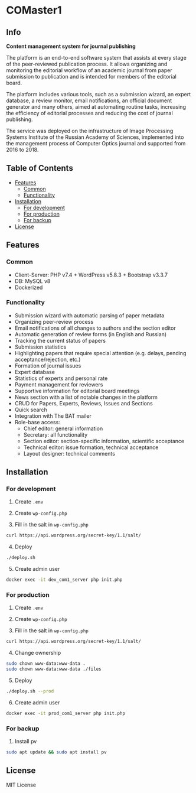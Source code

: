 # COMaster1

## Info

**Content management system for journal publishing**

The platform is an end-to-end software system that assists at every stage of the peer-reviewed publication process. It allows organizing and monitoring the editorial workflow of an academic journal from paper submission to publication and is intended for members of the editorial board. 

The platform includes various tools, such as a submission wizard, an expert database, a review monitor, email notifications, an official document generator and many others, aimed at automating routine tasks, increasing the efficiency of editorial processes and reducing the cost of journal publishing.

The service was deployed on the infrastructure of Image Processing Systems Institute of the Russian Academy of Sciences, implemented into the management process of Computer Optics journal and supported from 2016 to 2018.

## Table of Contents
- [Features](#features)
  - [Common](#common)
  - [Functionality](#functionality)
- [Installation](#installation)
  - [For development](#for-development)
  - [For production](#for-production)
  - [For backup](#for-backup)
- [License](#license)

## Features

### Common
- Client-Server: PHP v7.4 + WordPress v5.8.3 + Bootstrap v3.3.7
- DB: MySQL v8
- Dockerized

### Functionality
- Submission wizard with automatic parsing of paper metadata
- Organizing peer-review process
- Email notifications of all changes to authors and the section editor
- Automatic generation of review forms (in English and Russian)
- Tracking the current status of papers
- Submission statistics
- Highlighting papers that require special attention (e.g. delays, pending acceptance/rejection, etc.)
- Formation of journal issues
- Expert database
- Statistics of experts and personal rate
- Payment management for reviewers
- Supportive information for editorial board meetings
- News section with a list of notable changes in the platform
- CRUD for Papers, Experts, Reviews, Issues and Sections
- Quick search
- Integration with The BAT mailer
- Role-base access:
  - Chief editor: general information
  - Secretary: all functionality
  - Section editor: section-specific information, scientific acceptance
  - Technical editor: issue formation, technical acceptance
  - Layout designer: technical comments

## Installation

### For development

1. Create `.env`

2. Create `wp-config.php`

3. Fill in the salt in `wp-config.php`
```sh
curl https://api.wordpress.org/secret-key/1.1/salt/
```

4. Deploy
```sh
./deploy.sh
```

5. Create admin user
```sh
docker exec -it dev_com1_server php init.php
```

### For production

1. Create `.env`

2. Create `wp-config.php`

3. Fill in the salt in `wp-config.php`
```sh
curl https://api.wordpress.org/secret-key/1.1/salt/
```

4. Change ownership
```sh
sudo chown www-data:www-data .
sudo chown www-data:www-data ./files
```

5. Deploy
```sh
./deploy.sh --prod
```

6. Create admin user
```sh
docker exec -it prod_com1_server php init.php
```

### For backup

1. Install pv
```sh
sudo apt update && sudo apt install pv
```

## License

MIT License